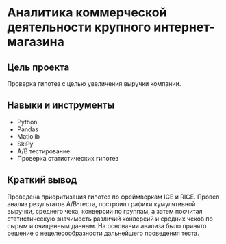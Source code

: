 # Аналитика коммерческой деятельности крупного интернет-магазина


## Цель проекта

Проверка гипотез с целью увеличения выручки компании.

## Навыки и инструменты

- Python
- Pandas
- Matlolib
- SkiPy
- A/B тестирование
- Проверка статистических гипотез


## 

## Краткий вывод

Проведена приоритизация гипотез по фреймворкам ICE и RICE. Провел анализ результатов A/B-теста, построил графики кумулятивной выручки, среднего чека, конверсии по группам, а затем посчитал статистическую значимость различий конверсий и средних чеков по сырым и очищенным данным. На основании анализа было принято решение о нецелесообразности дальнейшего проведения теста.
